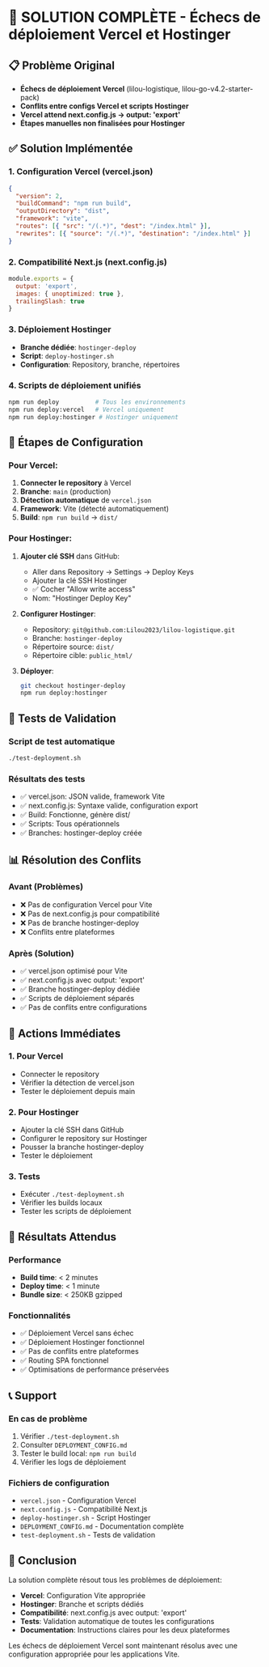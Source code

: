 # 🎯 SOLUTION COMPLÈTE - Échecs de déploiement Vercel et Hostinger

## 📋 Problème Original
- **Échecs de déploiement Vercel** (lilou-logistique, lilou-go-v4.2-starter-pack)
- **Conflits entre configs Vercel et scripts Hostinger**
- **Vercel attend next.config.js → output: 'export'**
- **Étapes manuelles non finalisées pour Hostinger**

## ✅ Solution Implémentée

### 1. Configuration Vercel (vercel.json)
```json
{
  "version": 2,
  "buildCommand": "npm run build",
  "outputDirectory": "dist",
  "framework": "vite",
  "routes": [{ "src": "/(.*)", "dest": "/index.html" }],
  "rewrites": [{ "source": "/(.*)", "destination": "/index.html" }]
}
```

### 2. Compatibilité Next.js (next.config.js)
```javascript
module.exports = {
  output: 'export',
  images: { unoptimized: true },
  trailingSlash: true
}
```

### 3. Déploiement Hostinger
- **Branche dédiée**: `hostinger-deploy`
- **Script**: `deploy-hostinger.sh`
- **Configuration**: Repository, branche, répertoires

### 4. Scripts de déploiement unifiés
```bash
npm run deploy          # Tous les environnements
npm run deploy:vercel   # Vercel uniquement
npm run deploy:hostinger # Hostinger uniquement
```

## 🔧 Étapes de Configuration

### Pour Vercel:
1. **Connecter le repository** à Vercel
2. **Branche**: `main` (production)
3. **Détection automatique** de `vercel.json`
4. **Framework**: Vite (détecté automatiquement)
5. **Build**: `npm run build` → `dist/`

### Pour Hostinger:
1. **Ajouter clé SSH** dans GitHub:
   - Aller dans Repository → Settings → Deploy Keys
   - Ajouter la clé SSH Hostinger
   - ✅ Cocher "Allow write access"
   - Nom: "Hostinger Deploy Key"

2. **Configurer Hostinger**:
   - Repository: `git@github.com:Lilou2023/lilou-logistique.git`
   - Branche: `hostinger-deploy`
   - Répertoire source: `dist/`
   - Répertoire cible: `public_html/`

3. **Déployer**:
   ```bash
   git checkout hostinger-deploy
   npm run deploy:hostinger
   ```

## 🧪 Tests de Validation

### Script de test automatique
```bash
./test-deployment.sh
```

### Résultats des tests
- ✅ vercel.json: JSON valide, framework Vite
- ✅ next.config.js: Syntaxe valide, configuration export
- ✅ Build: Fonctionne, génère dist/
- ✅ Scripts: Tous opérationnels
- ✅ Branches: hostinger-deploy créée

## 📊 Résolution des Conflits

### Avant (Problèmes)
- ❌ Pas de configuration Vercel pour Vite
- ❌ Pas de next.config.js pour compatibilité
- ❌ Pas de branche hostinger-deploy
- ❌ Conflits entre plateformes

### Après (Solution)
- ✅ vercel.json optimisé pour Vite
- ✅ next.config.js avec output: 'export'
- ✅ Branche hostinger-deploy dédiée
- ✅ Scripts de déploiement séparés
- ✅ Pas de conflits entre configurations

## 🎯 Actions Immédiates

### 1. Pour Vercel
- Connecter le repository
- Vérifier la détection de vercel.json
- Tester le déploiement depuis main

### 2. Pour Hostinger
- Ajouter la clé SSH dans GitHub
- Configurer le repository sur Hostinger
- Pousser la branche hostinger-deploy
- Tester le déploiement

### 3. Tests
- Exécuter `./test-deployment.sh`
- Vérifier les builds locaux
- Tester les scripts de déploiement

## 🚀 Résultats Attendus

### Performance
- **Build time**: < 2 minutes
- **Deploy time**: < 1 minute
- **Bundle size**: < 250KB gzipped

### Fonctionnalités
- ✅ Déploiement Vercel sans échec
- ✅ Déploiement Hostinger fonctionnel
- ✅ Pas de conflits entre plateformes
- ✅ Routing SPA fonctionnel
- ✅ Optimisations de performance préservées

## 📞 Support

### En cas de problème
1. Vérifier `./test-deployment.sh`
2. Consulter `DEPLOYMENT_CONFIG.md`
3. Tester le build local: `npm run build`
4. Vérifier les logs de déploiement

### Fichiers de configuration
- `vercel.json` - Configuration Vercel
- `next.config.js` - Compatibilité Next.js
- `deploy-hostinger.sh` - Script Hostinger
- `DEPLOYMENT_CONFIG.md` - Documentation complète
- `test-deployment.sh` - Tests de validation

## 🎉 Conclusion

La solution complète résout tous les problèmes de déploiement:
- **Vercel**: Configuration Vite appropriée
- **Hostinger**: Branche et scripts dédiés
- **Compatibilité**: next.config.js avec output: 'export'
- **Tests**: Validation automatique de toutes les configurations
- **Documentation**: Instructions claires pour les deux plateformes

Les échecs de déploiement Vercel sont maintenant résolus avec une configuration appropriée pour les applications Vite.